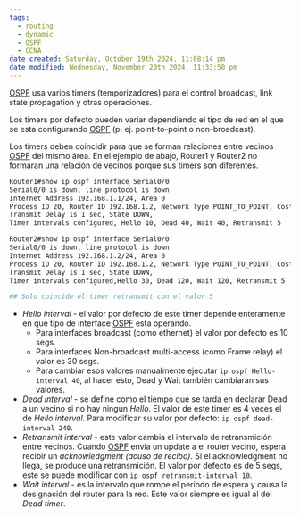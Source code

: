 ```yaml
---
tags:
  - routing
  - dynamic
  - OSPF
  - CCNA
date created: Saturday, October 19th 2024, 11:08:14 pm
date modified: Wednesday, November 20th 2024, 11:33:50 pm
---
```


[OSPF](OSPF.md) usa varios timers (temporizadores) para el control broadcast, link state propagation y otras operaciones. 

Los timers por defecto pueden variar dependiendo el tipo de red en el que se esta configurando [OSPF](OSPF.md) (p. ej. point-to-point o non-broadcast). 

Los timers deben coincidir para que se forman relaciones entre vecinos [OSPF](OSPF.md) del mismo área. En el ejemplo de abajo, Router1 y Router2 no formaran una relación de vecinos porque sus timers son diferentes.

``` bash
Router1#show ip ospf interface Serial0/0
Serial0/0 is down, line protocol is down
Internet Address 192.168.1.1/24, Area 0
Process ID 20, Router ID 192.168.1.2, Network Type POINT_TO_POINT, Cost: 64
Transmit Delay is 1 sec, State DOWN,
Timer intervals configured, Hello 10, Dead 40, Wait 40, Retransmit 5

Router2#show ip ospf interface Serial0/0
Serial0/0 is down, line protocol is down
Internet Address 192.168.1.2/24, Area 0
Process ID 20, Router ID 192.168.1.2, Network Type POINT_TO_POINT, Cost: 64
Transmit Delay is 1 sec, State DOWN,
Timer intervals configured,Hello 30, Dead 120, Wait 120, Retransmit 5

## Solo coincide el timer retransmit con el valor 5
```

- _Hello interval_ - el valor por defecto de este timer depende enteramente en que tipo de interface [OSPF](OSPF.md) esta operando. 
	- Para interfaces broadcast (como ethernet) el valor por defecto es 10 segs.
	- Para interfaces Non-broadcast multi-access (como Frame relay) el valor es 30 segs. 
	- Para cambiar esos valores manualmente ejecutar `ip ospf Hello-interval 40`, al hacer esto, Dead y Wait también cambiaran sus valores. 
- _Dead interval_ - se define como el tiempo que se tarda en declarar Dead a un vecino si no hay ningun _Hello_. El valor de este timer es 4 veces el de _Hello interval_. Para modificar su valor por defecto: `ip ospf dead-interval 240`. 
- _Retransmit interval_ - este valor cambia el intervalo de retransmición entre vecinos. Cuando [OSPF](OSPF.md) envia un update a el router vecino, espera recibir un _acknowledgment (acuso de recibo)_. Si el acknowledgment no llega, se produce una retransmición. El valor por defecto es de 5 segs, este se puede modificar con `ip ospf retransmit-interval 10`.
- _Wait interval_ - es la intervalo que rompe el periodo de espera y causa la designación del router para la red. Este valor siempre es igual al del _Dead timer_. 